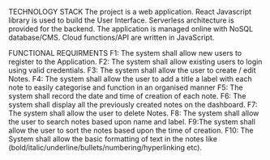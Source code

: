 TECHNOLOGY STACK
The project is a web application. React Javascript library is used to build the User Interface.
Serverless architecture is provided for the backend. The application is managed online with NoSQL
database/CMS. Cloud functions/API are written in JavaScript.



FUNCTIONAL REQUIRMENTS
F1: The system shall allow new users to register to the Application.
F2: The system shall allow existing users to login using valid credentials.
F3: The system shall allow the user to create / edit Notes.
F4: The system shall allow the user to add a title a label with each note to easily categorise and
function in an organised manner
F5: The system shall record the date and time of creation of each note.
F6: The system shall display all the previously created notes on the dashboard.
F7: The system shall allow the user to delete Notes.
F8: The system shall allow the user to search notes based upon name and label.
F9:The system shall allow the user to sort the notes based upon the time of creation.
F10: The System shall allow the basic formatting of text in the notes like (bold/italic/underline/bullets/numbering/hyperlinking etc).

